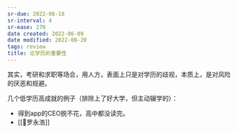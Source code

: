 ```yaml
---
sr-due: 2022-08-18
sr-interval: 4
sr-ease: 270
date created: 2022-06-09
date modified: 2022-08-20
tags: review
title: 论学历的重要性
---
```


其实，考研和求职等场合，用人方，表面上只是对学历的歧视，本质上，是对风险的厌恶和规避。

几个低学历高成就的例子（排除上了好大学，但主动辍学的）：

- 得到app的CEO脱不花，高中都没读完。
- [[🧑罗永浩]]
